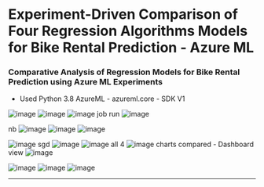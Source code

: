 
# Experiment-Driven Comparison of Four Regression Algorithms Models for Bike Rental Prediction - Azure ML 
### Comparative Analysis of Regression Models for Bike Rental Prediction using Azure ML Experiments

* Used Python 3.8 AzureML - azureml.core - SDK V1

![image](https://github.com/user-attachments/assets/83826743-f116-4b51-9770-52d083aea118)
![image](https://github.com/user-attachments/assets/ca5828af-c9b5-45b2-a06c-a7aa65d8c418)
![image](https://github.com/user-attachments/assets/413132c0-eb46-43a4-924c-0e67b9313cf2)
job run
![image](https://github.com/user-attachments/assets/2078d0bd-3aa4-447d-b66b-0d871bb794ef)

nb
![image](https://github.com/user-attachments/assets/06e87a69-4cba-4d2a-a433-bf22d65a043a)
![image](https://github.com/user-attachments/assets/538634d0-57e5-44d8-92d6-62739926127e)
![image](https://github.com/user-attachments/assets/8f0ec45a-e0f9-49f7-8e0a-79bd6d6ec6db)


![image](https://github.com/user-attachments/assets/310df030-be06-4a5c-a868-a2ac3d24b423)
sgd
![image](https://github.com/user-attachments/assets/dedc17a8-9b30-417d-8218-902b450f1a0f)
![image](https://github.com/user-attachments/assets/19e9786f-e507-478d-ac6a-7e61200c1ba6)
all 4 
![image](https://github.com/user-attachments/assets/76df4734-6782-4c52-86dc-429591ed89bc)
charts compared - Dashboard view
![image](https://github.com/user-attachments/assets/ffdcc0c5-16d7-4f08-930c-09d575ad5451)

![image](https://github.com/user-attachments/assets/feefc936-0d87-42c3-b463-23ce092bfc72)
![image](https://github.com/user-attachments/assets/b1430057-02c9-4f64-b92b-704fa08e883a)
![image](https://github.com/user-attachments/assets/65f0222e-ec99-40cf-ae02-8e4934b06836)

-------------------------------------------------------------------------------------------------------
